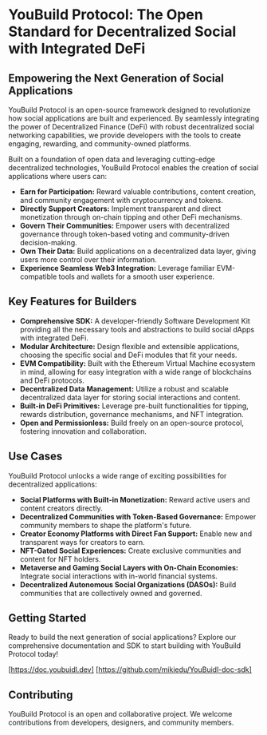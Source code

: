 # YouBuild Protocol: The Open Standard for Decentralized Social with Integrated DeFi

## Empowering the Next Generation of Social Applications

YouBuild Protocol is an open-source framework designed to revolutionize how social applications are built and experienced. By seamlessly integrating the power of Decentralized Finance (DeFi) with robust decentralized social networking capabilities, we provide developers with the tools to create engaging, rewarding, and community-owned platforms.

Built on a foundation of open data and leveraging cutting-edge decentralized technologies, YouBuild Protocol enables the creation of social applications where users can:

* **Earn for Participation:** Reward valuable contributions, content creation, and community engagement with cryptocurrency and tokens.
* **Directly Support Creators:** Implement transparent and direct monetization through on-chain tipping and other DeFi mechanisms.
* **Govern Their Communities:** Empower users with decentralized governance through token-based voting and community-driven decision-making.
* **Own Their Data:** Build applications on a decentralized data layer, giving users more control over their information.
* **Experience Seamless Web3 Integration:** Leverage familiar EVM-compatible tools and wallets for a smooth user experience.

## Key Features for Builders

* **Comprehensive SDK:** A developer-friendly Software Development Kit providing all the necessary tools and abstractions to build social dApps with integrated DeFi.
* **Modular Architecture:** Design flexible and extensible applications, choosing the specific social and DeFi modules that fit your needs.
* **EVM Compatibility:** Built with the Ethereum Virtual Machine ecosystem in mind, allowing for easy integration with a wide range of blockchains and DeFi protocols.
* **Decentralized Data Management:** Utilize a robust and scalable decentralized data layer for storing social interactions and content.
* **Built-in DeFi Primitives:** Leverage pre-built functionalities for tipping, rewards distribution, governance mechanisms, and NFT integration.
* **Open and Permissionless:** Build freely on an open-source protocol, fostering innovation and collaboration.

## Use Cases

YouBuild Protocol unlocks a wide range of exciting possibilities for decentralized applications:

* **Social Platforms with Built-in Monetization:** Reward active users and content creators directly.
* **Decentralized Communities with Token-Based Governance:** Empower community members to shape the platform's future.
* **Creator Economy Platforms with Direct Fan Support:** Enable new and transparent ways for creators to earn.
* **NFT-Gated Social Experiences:** Create exclusive communities and content for NFT holders.
* **Metaverse and Gaming Social Layers with On-Chain Economies:** Integrate social interactions with in-world financial systems.
* **Decentralized Autonomous Social Organizations (DASOs):** Build communities that are collectively owned and governed.

## Getting Started

Ready to build the next generation of social applications? Explore our comprehensive documentation and SDK to start building with YouBuild Protocol today!

[https://doc.youbuidl.dev]
[https://github.com/mikiedu/YouBuidl-doc-sdk]

## Contributing

YouBuild Protocol is an open and collaborative project. We welcome contributions from developers, designers, and community members.
